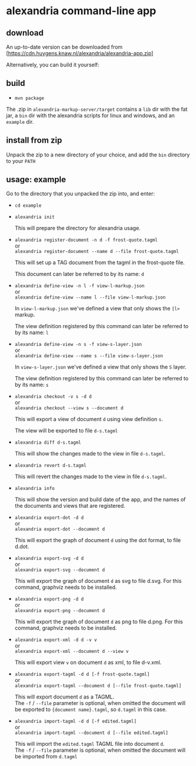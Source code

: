 # alexandria command-line app

## download

An up-to-date version can be downloaded from [https://cdn.huygens.knaw.nl/alexandria/alexandria-app.zip]

Alternatively, you can build it yourself:

## build
- `mvn package`

The .zip in `alexandria-markup-server/target` contains a `lib` dir with the fat jar,
 a `bin` dir with the alexandria scripts for linux and windows,
 and an `example` dir.

## install from zip

Unpack the zip to a new directory of your choice, and add the `bin` directory to your `PATH`

## usage: example

Go to the directory that you unpacked the zip into, and enter:

* `cd example`

* `alexandria init`

  This will prepare the directory for alexandria usage.

* `alexandria register-document -n d -f frost-quote.tagml`  
  or  
  `alexandria register-document --name d --file frost-quote.tagml`

  This will set up a TAG document from the tagml in the frost-quote file.
  
  This document can later be referred to by its name: `d`

* `alexandria define-view -n l -f view-l-markup.json`  
  or  
  `alexandria define-view --name l --file view-l-markup.json`
  
  In `view-l-markup.json` we've defined a view that only shows the `[l>` markup.
  
  The view definition registered by this command can later be referred to by its name: `l`

* `alexandria define-view -n s -f view-s-layer.json`  
  or  
  `alexandria define-view --name s --file view-s-layer.json`

  In `view-s-layer.json` we've defined a view that only shows the `S` layer.
  
  The view definition registered by this command can later be referred to by its name: `s`

* `alexandria checkout -v s -d d`  
  or  
  `alexandria checkout --view s --document d`

  This will export a view of document `d` using view definition `s`.
  
  The view will be exported to file `d-s.tagml`
  
* `alexandria diff d-s.tagml`

  This will show the changes made to the view in file `d-s.tagml`.
  
* `alexandria revert d-s.tagml`

  This will revert the changes made to the view in file `d-s.tagml`.

* `alexandria info`

  This will show the version and build date of the app, and the names of the documents and views that are registered.

* `alexandria export-dot -d d`  
  or  
  `alexandria export-dot --document d`
  
  This will export the graph of document `d` using the dot format, to file d.dot.

* `alexandria export-svg -d d`  
  or  
  `alexandria export-svg --document d`
  
  This will export the graph of document `d` as svg to file d.svg.
  For this command, graphviz needs to be installed.

* `alexandria export-png -d d`  
  or  
  `alexandria export-png --document d`
  
  This will export the graph of document `d` as png to file d.png.
  For this command, graphviz needs to be installed.

* `alexandria export-xml -d d -v v`  
  or  
  `alexandria export-xml --document d --view v`
  
  This will export view `v` on document `d` as xml, to file d-v.xml.
  
* `alexandria export-tagml -d d [-f frost-quote.tagml]`  
  or  
  `alexandria export-tagml --document d [--file frost-quote.tagml]`

  This will export document `d` as a TAGML.  
  The `-f` / `--file` parameter is optional, when omitted the document will be exported to `{document name}.tagml`, so `d.tagml` in this case.

* `alexandria import-tagml -d d [-f edited.tagml]`  
  or  
  `alexandria import-tagml --document d [--file edited.tagml]`

  This will import the `edited.tagml` TAGML file into document `d`.  
  The `-f` / `--file` parameter is optional, when omitted the document will be imported from `d.tagml`
